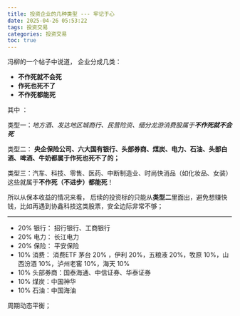 ```yaml
---
title: 投资企业的几种类型 --- 牢记于心
date: 2025-04-26 05:53:22
tags: 投资交易
categories: 投资交易
toc: true
---
```

冯柳的一个帖子中说道， 企业分成几类：

*  **不作死就不会死**
*  **作死也死不了**
*  **不作死都能死**

其中 ：

类型一：*地方酒、发达地区城商行、民营险资、细分龙游消费股属于**不作死就不会死***

类型二： **央企保险公司、六大国有银行、头部券商、煤炭、电力、石油、头部白酒、啤酒、牛奶都属于作死也死不了的；**

类型三：汽车、科技、零售、医药、中断制造业、时尚快消品（如化妆品、女装）这些就属于**不作死（不进步）都能死**！


所以从保本收益的情况来看， 后续的投资标的只能从**类型二**里面出，避免想赚快钱，比如再遇到协鑫科技这类股票，安全边际非常不够；

---

* 20% 银行： 招行银行、工商银行
* 20% 电力： 长江电力
* 20% 保险： 平安保险
* 10% 消费： 消费ETF  茅台 20% ，伊利 20%，五粮液 20%，牧原 10%，山西汾酒 10%，泸州老窖 10%，海天 10%
* 10% 头部券商：国泰海通、中信证券、华泰证券
* 10% 煤炭：中国神华
* 10% 石油：中国海油

周期动态平衡；

